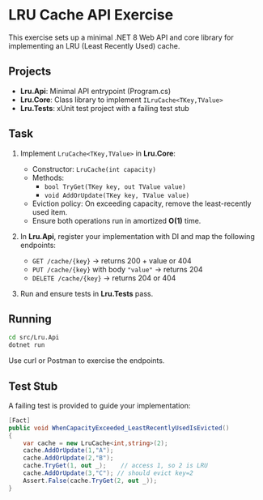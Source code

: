 # LRU Cache API Exercise

This exercise sets up a minimal .NET 8 Web API and core library for implementing an LRU (Least Recently Used) cache.

## Projects

- **Lru.Api**: Minimal API entrypoint (Program.cs)
- **Lru.Core**: Class library to implement `ILruCache<TKey,TValue>`
- **Lru.Tests**: xUnit test project with a failing test stub

## Task

1. Implement `LruCache<TKey,TValue>` in **Lru.Core**:
   - Constructor: `LruCache(int capacity)`
   - Methods:
     - `bool TryGet(TKey key, out TValue value)`
     - `void AddOrUpdate(TKey key, TValue value)`
   - Eviction policy: On exceeding capacity, remove the least-recently used item.
   - Ensure both operations run in amortized **O(1)** time.

2. In **Lru.Api**, register your implementation with DI and map the following endpoints:
   - `GET /cache/{key}` → returns 200 + value or 404
   - `PUT /cache/{key}` with body `"value"` → returns 204
   - `DELETE /cache/{key}` → returns 204 or 404

3. Run and ensure tests in **Lru.Tests** pass.

## Running

```bash
cd src/Lru.Api
dotnet run
```

Use curl or Postman to exercise the endpoints.

## Test Stub

A failing test is provided to guide your implementation:

```csharp
[Fact]
public void WhenCapacityExceeded_LeastRecentlyUsedIsEvicted()
{
    var cache = new LruCache<int,string>(2);
    cache.AddOrUpdate(1,"A");
    cache.AddOrUpdate(2,"B");
    cache.TryGet(1, out _);    // access 1, so 2 is LRU
    cache.AddOrUpdate(3,"C"); // should evict key=2
    Assert.False(cache.TryGet(2, out _));
}
```

